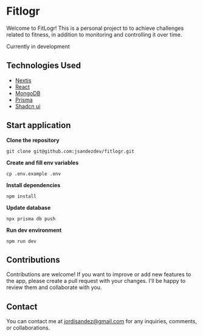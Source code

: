 # Fitlogr

Welcome to FitLogr! This is a personal project to to achieve challenges related to fitness, in addition to monitoring and controlling it over time.



Currently in development

## Technologies Used

-   [Nextjs](https://nextjs.org/)
-   [React](https://react.dev/)
-   [MongoDB](https://www.mongodb.com/)
-   [Prisma](https://www.prisma.io/)
-   [Shadcn ui](https://ui.shadcn.com/)

## Start application

**Clone the repository**
```
git clone git@github.com:jsandezdev/fitlogr.git
```

**Create and fill env variables**
```
cp .env.example .env
```

**Install dependencies**
```
npm install
```

**Update database**
```
npx prisma db push
```

**Run dev environment**
```
npm run dev
```

## Contributions

Contributions are welcome! If you want to improve or add new features to the app, please create a pull request with your changes. I'll be happy to review them and collaborate with you.

## Contact

You can contact me at jordisandez@gmail.com for any inquiries, comments, or collaborations.
